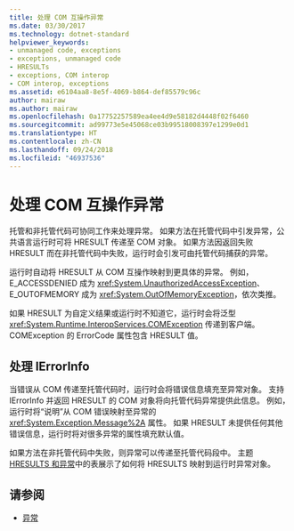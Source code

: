 ```yaml
---
title: 处理 COM 互操作异常
ms.date: 03/30/2017
ms.technology: dotnet-standard
helpviewer_keywords:
- unmanaged code, exceptions
- exceptions, unmanaged code
- HRESULTs
- exceptions, COM interop
- COM interop, exceptions
ms.assetid: e6104aa8-8e5f-4069-b864-def85579c96c
author: mairaw
ms.author: mairaw
ms.openlocfilehash: 0a17752257589ea4ee4d9e58182d4448f02f6460
ms.sourcegitcommit: ad99773e5e45068ce03b99518008397e1299e0d1
ms.translationtype: HT
ms.contentlocale: zh-CN
ms.lasthandoff: 09/24/2018
ms.locfileid: "46937536"
---
```

# <a name="handling-com-interop-exceptions"></a>处理 COM 互操作异常
托管和非托管代码可协同工作来处理异常。 如果方法在托管代码中引发异常，公共语言运行时可将 HRESULT 传递至 COM 对象。 如果方法因返回失败 HRESULT 而在非托管代码中失败，运行时会引发可由托管代码捕获的异常。  
  
 运行时自动将 HRESULT 从 COM 互操作映射到更具体的异常。 例如，E_ACCESSDENIED 成为 <xref:System.UnauthorizedAccessException>、E_OUTOFMEMORY 成为 <xref:System.OutOfMemoryException>，依次类推。  
  
 如果 HRESULT 为自定义结果或运行时不知道它，运行时会将泛型 <xref:System.Runtime.InteropServices.COMException> 传递到客户端。 COMException 的 ErrorCode 属性包含 HRESULT 值。  
  
## <a name="working-with-ierrorinfo"></a>处理 IErrorInfo  
 当错误从 COM 传递至托管代码时，运行时会将错误信息填充至异常对象。 支持 IErrorInfo 并返回 HRESULT 的 COM 对象将向托管代码异常提供此信息。 例如，运行时将“说明”从 COM 错误映射至异常的 <xref:System.Exception.Message%2A> 属性。 如果 HRESULT 未提供任何其他错误信息，运行时将对很多异常的属性填充默认值。  
  
 如果方法在非托管代码中失败，则异常可以传递至托管代码段中。 主题 [HRESULTS 和异常](../../../docs/framework/interop/how-to-map-hresults-and-exceptions.md)中的表展示了如何将 HRESULTS 映射到运行时异常对象。  

## <a name="see-also"></a>请参阅

- [异常](index.md)
